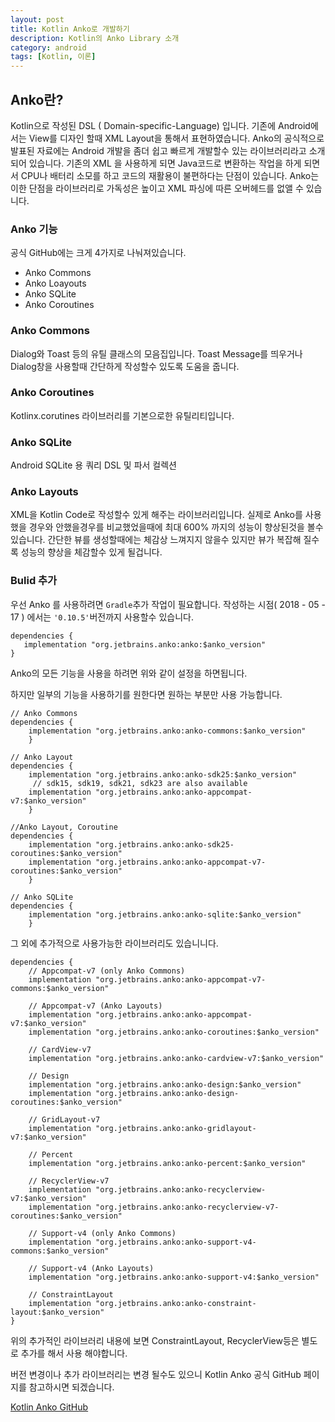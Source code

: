 ```yaml
---
layout: post
title: Kotlin Anko로 개발하기
description: Kotlin의 Anko Library 소개
category: android
tags: [Kotlin, 이론]
---
```


## Anko란?

Kotlin으로 작성된 DSL ( Domain-specific-Language) 입니다.
기존에 Android에서는 View를 디자인 할때 XML Layout을 통해서 표현하였습니다.
Anko의 공식적으로 발표된 자료에는 Android 개발을 좀더 쉽고 빠르게 개발할수 있는 라이브러리라고 소개되어 있습니다.
기존의 XML 을 사용하게 되면 Java코드로 변환하는 작업을 하게 되면서 CPU나 배터리 소모를 하고 코드의 재활용이 불편하다는 단점이 있습니다.
Anko는 이한 단점을 라이브러리로 가독성은 높이고 XML 파싱에 따른 오버헤드를 없앨 수 있습니다.

### Anko 기능

공식 GitHub에는 크게 4가지로 나눠져있습니다.
 * Anko Commons
 * Anko Loayouts
 * Anko SQLite
 * Anko Coroutines
 

### Anko Commons
 
 Dialog와 Toast 등의 유틸 클래스의 모음집입니다.
 Toast Message를 띄우거나 Dialog창을 사용할때 간단하게 작성할수 있도록 도움을 줍니다.
 
### Anko Coroutines
 
 Kotlinx.corutines 라이브러리를 기본으로한 유틸리티입니다.
 
### Anko SQLite
 
 Android SQLite 용 쿼리 DSL 및 파서 컬렉션
 
### Anko Layouts
 
 XML을 Kotlin Code로 작성할수 있게 해주는 라이브러리입니다.
 실제로 Anko를 사용했을 경우와 안했을경우를 비교했었을때에 최대 600% 까지의 성능이 향상된것을 볼수 있습니다.
 간단한 뷰를 생성할때에는 체감상 느껴지지 않을수 있지만 뷰가 복잡해 질수록 성능의 향상을 체감할수 있게 될겁니다.
 
 
### Bulid 추가
 
 우선 Anko 를 사용하려면 `Gradle`추가 작업이 필요합니다.
 작성하는 시점( 2018 - 05 - 17 ) 에서는 `'0.10.5'`버전까지 사용할수 있습니다.
 
 ```
dependencies {
    implementation "org.jetbrains.anko:anko:$anko_version"
}
```
Anko의 모든 기능을 사용을 하려면 위와 같이 설정을 하면됩니다.

하지만 일부의 기능을 사용하기를 원한다면 원하는 부분만 사용 가능합니다.

```
// Anko Commons
dependencies {
    implementation "org.jetbrains.anko:anko-commons:$anko_version"
    }
```

```
// Anko Layout
dependencies {
    implementation "org.jetbrains.anko:anko-sdk25:$anko_version"
     // sdk15, sdk19, sdk21, sdk23 are also available
    implementation "org.jetbrains.anko:anko-appcompat-v7:$anko_version"
    }
```

```
//Anko Layout, Coroutine
dependencies {
    implementation "org.jetbrains.anko:anko-sdk25-coroutines:$anko_version"
    implementation "org.jetbrains.anko:anko-appcompat-v7-coroutines:$anko_version"
    }
```

```
// Anko SQLite
dependencies {
    implementation "org.jetbrains.anko:anko-sqlite:$anko_version"
    }
```

그 외에 추가적으로 사용가능한 라이브러리도 있습니니다.
```
dependencies {
    // Appcompat-v7 (only Anko Commons)
    implementation "org.jetbrains.anko:anko-appcompat-v7-commons:$anko_version"

    // Appcompat-v7 (Anko Layouts)
    implementation "org.jetbrains.anko:anko-appcompat-v7:$anko_version"
    implementation "org.jetbrains.anko:anko-coroutines:$anko_version"

    // CardView-v7
    implementation "org.jetbrains.anko:anko-cardview-v7:$anko_version"

    // Design
    implementation "org.jetbrains.anko:anko-design:$anko_version"
    implementation "org.jetbrains.anko:anko-design-coroutines:$anko_version"

    // GridLayout-v7
    implementation "org.jetbrains.anko:anko-gridlayout-v7:$anko_version"

    // Percent
    implementation "org.jetbrains.anko:anko-percent:$anko_version"

    // RecyclerView-v7
    implementation "org.jetbrains.anko:anko-recyclerview-v7:$anko_version"
    implementation "org.jetbrains.anko:anko-recyclerview-v7-coroutines:$anko_version"

    // Support-v4 (only Anko Commons)
    implementation "org.jetbrains.anko:anko-support-v4-commons:$anko_version"

    // Support-v4 (Anko Layouts)
    implementation "org.jetbrains.anko:anko-support-v4:$anko_version"

    // ConstraintLayout
    implementation "org.jetbrains.anko:anko-constraint-layout:$anko_version"
}
```

위의 추가적인 라이브러리 내용에 보면 ConstraintLayout, RecyclerView등은 별도로 추가를 해서 사용 해야합니다.

 버전 변경이나 추가 라이브러리는 변경 될수도 있으니 Kotlin Anko 공식 GitHub 페이지를 참고하시면 되겠습니다.
  
 [Kotlin Anko GitHub]  
 
[Kotlin Anko GitHub]: https://github.com/Kotlin/anko
